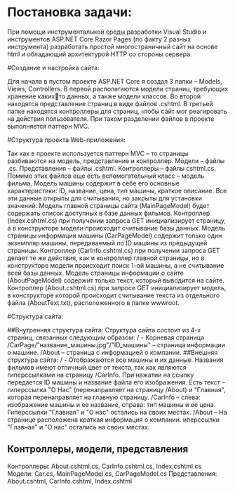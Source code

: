 # Постановка задачи:

При помощи инструментальной среды разработки Visual Studio и инструментов 
ASP.NET Core Razor Pages (по факту 2 разных инструмента) разработать простой 
многостраничный сайт на основе html и обладающий архитектурой HTTP со 
стороны сервера.

#Создание и настройка сайта:

Для начала в пустом проекте ASP.NET Core я создал 3 папки – Models, Views, 
Controllers. В первой располагаются модели страниц, требующих хранение какихто данных, а также модели классов. Во второй находятся представление страниц в 
виде файлов .cshtml. В третьей папке находятся контроллеры для страниц, чтобы 
сайт мог реагировать на действия пользователя. При таком разделении файлов в 
проекте выполняется паттерн MVC.

#Структура проекта Web-приложения:

Так как в проекте используется паттерн MVC – то страницы разбиваются на 
модель, представление и контроллер. Модели – файлы .cs. Представления –
файлы .cshtml. Контроллеры – файлы cshtml.cs. Помимо этих файлов еще есть 
вспомогательный класс – модель фильма.
Модель машины содержит в себе его основные характеристики: ID, название, 
цена, тип машины, краткое описание. Все эти данные открыты для считывания, 
но закрыты для установки значений. 
Модель главной страницы сайта (MainPageModel) будет содержать список 
доступных в базе данных фильмов. Контроллер (Index.cshtml.cs) при получении 
запроса GET инициализирует страницу, а в конструкторе модели происходит 
считывание базы данных.
Модель страницы информации машины (CarPageModel) содержит только один 
экземпляр машины, передаваемый по ID машины из предыдущей страницы. 
Контроллер (CarInfo.cshtml.cs) при получении запроса GET делает те же 
действия, как и контроллер главной страницы, но в конструкторе модели 
происходит поиск 1-ой машины, а не считывание всей базы данных. 
Модель страницы информации о сайте (AboutPageModel) содержит только текст, 
который выводится на сайте. Контроллер (About.cshtml.cs) при запросе GET
инициализирует модель, в конструкторе которой происходит считывание текста 
из отдельного файла (AboutText.txt), расположенного в папке wwwroot.

#Структура сайта:

##Внутренняя структура сайта:
Структура сайта состоит из 4-х страниц, связанных следующим образом:
/ - Корневая страница
/CarPage/"название_машины.jpg"/"ID_машины" – страница информации о 
машине. 
/About – страница с информацией о компании.
##Внешняя структура сайта:
/ - Отображаются все машины и их данные. Названия фильмов имеют отличный 
цвет от текста, так как являются гиперссылками на страницу /CarInfo. При 
нажатии на ссылку передается ID машины и название файла его изображения. 
Есть текст – гиперссылка "О Нас" (перенаправляет на страницу /About) и 
"Главная", которая перенаправляет на главную страницу. 
/CarInfo – слева: изображение машины и ее название, справа: тип машины и ее 
цена. Гиперссылки "Главная" и "О нас" остались на своих местах.
/About – На странице расположена краткая информация о компании. иперссылки 
"Главная" и "О нас" остались на своих местах.

## Контроллеры, модели, представления
Контроллеры: About.cshtml.cs, CarInfo.cshtml.cs, Index.cshtml.cs
Модели: Car.cs, MainPageModel.cs, CarPageModel.cs
Представления: About.cshtml, CarInfo.cshtml, Index.cshtml



